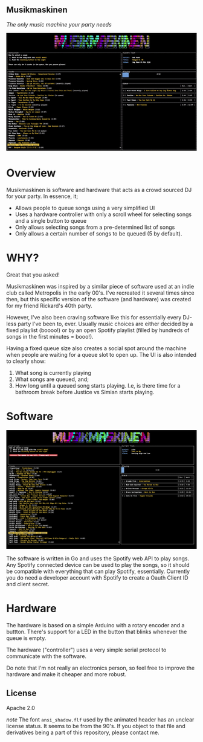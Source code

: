 ## Musikmaskinen
*The only music machine your party needs*

![](readme-assets/demo.gif)

# Overview
Musikmaskinen is software and hardware that acts as a crowd sourced DJ for your party. In essence, it;

* Allows people to queue songs using a very simplified UI
* Uses a hardware controller with only a scroll wheel for selecting songs and a single button to queue 
* Only allows selecting songs from a pre-determined list of songs
* Only allows a certain number of songs to be queued (5 by default). 

# WHY?

Great that you asked! 

Musikmaskinen was inspired by a similar piece of software used at an indie club called Metropolis in the early 00's. I've recreated it several times since then, but this specific version of the software (and hardware) was created for my friend Rickard's 40th party. 

However, I've also been craving software like this for essentially every DJ-less party I've been to, ever. Usually music choices are either decided by a fixed playlist (boooo!) or by an open Spotify playlist (filled by hundreds of songs in the first minutes = booo!).

Having a fixed queue size also creates a social spot around the machine when people are waiting for a queue slot to open up. The UI is also intended to clearly show:

1. What song is currently playing
2. What songs are queued, and;
3. How long until a queued song starts playing. I.e, is there time for a bathroom break before Justice vs Simian starts playing.

# Software

![](readme-assets/mm-screenshot.png)

The software is written in Go and uses the Spotify web API to play songs. Any Spotify connected device can be used to play the songs, so it should be compatible with everything that can play Spotify, essentially. Currently you do need a developer account with Spotify to create a Oauth Client ID and client secret.

# Hardware
The hardware is based on a simple Arduino with a rotary encoder and a buttton. There's support for a LED in the button that blinks whenever the queue is empty. 

The hardware ("controller") uses a very simple serial protocol to communicate with the software.

Do note that I'm not really an electronics person, so feel free to improve the hardware and make it cheaper and more robust.

## License

Apache 2.0

*note* The font `ansi_shadow.flf` used by the animated header has an unclear license status. It seems to be from the 90's. If you object to that file and derivatives being a part of this repository, please contact me. 